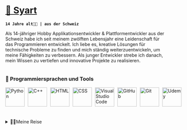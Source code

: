 # [👋 Syart](https://syart.dev)

**`14 Jahre alt👨‍💻 | aus der Schweiz`**

Als 14-jähriger Hobby Applikationsentwickler & Plattformentwickler aus der Schweiz habe ich seit meinem zwölften Lebensjahr eine Leidenschaft für das Programmieren entwickelt. Ich liebe es, kreative Lösungen für technische Probleme zu finden und mich ständig weiterzuentwickeln, um meine Fähigkeiten zu verbessern. Als junger Entwickler strebe ich danach, mein Wissen zu vertiefen und innovative Projekte zu realisieren.

# 


  <h3>🧰 Programmiersprachen und Tools</h3>
<div style="display: flex;">
  <img style="padding-right: 10px;" alt="Python" width="60px" src="https://cdn.jsdelivr.net/gh/devicons/devicon/icons/python/python-plain.svg">
  <img style="padding-right: 10px;" alt="C++" width="60px" src="https://cdn.jsdelivr.net/gh/devicons/devicon/icons/cplusplus/cplusplus-line.svg">
  <img style="padding-right: 10px;" alt="HTML" width="60px" src="https://www.flaticon.com/fr/icone-gratuite/html-5_732212">
  <img style="padding-right: 10px;" alt="CSS" width="60px" src="https://github.com/SyartDev/SyartDev/assets/59890202/e45bb55c-272c-4c24-8945-8d0ee6435dae"
">
  <img style="padding-right: 10px;" alt="Visual Studio Code" width="60px" src="https://iconape.com/wp-content/png_logo_vector/visual-studio-code.png">
  <img style="padding-right: 10px;" alt="GitHub" width="60px" src="https://cdn.jsdelivr.net/gh/devicons/devicon/icons/github/github-original.svg">
  <img style="padding-right: 10px;" alt="Git" width="60px" src="https://cdn.jsdelivr.net/gh/devicons/devicon/icons/git/git-original.svg">
  <img style="padding-right: 10px;" alt="Udemy" width="60px" src="https://github.com/SyartDev/SyartDev/assets/59890202/25dbdd70-ebf9-4714-a440-01814197b665">
</div>


#

<details>
  <summary>👨‍💻Meine Reise</summary>
  <div style="padding-left: 40px;">
    bald...
</details>

